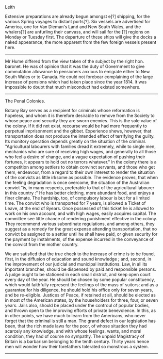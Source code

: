 LeithExtensive preparations are already begun amongst e[?] shipping, for the various Spring voyages to distant ports[?]. Six vessels are advertised for America, one for Van Dieman's Land and New South Wales, and the whalers[?] are unfurling their canvass, and will sail for the [?] regions on Monday or Tuesday first. The departure of these ships will give the docks a naked appearance, the more apparent from the few foreign vessels present here.
                      
---
Mr Hume  differed from the view taken of the subject by the right hon. baronet. He was of opinion that it was the duty of Government to give commutation allowance to pensioners anxious to emigrate either to New South Wales or to Canada. He could not forebear complaining of the large increase of pensions which had taken place since the year 1814. It was impossible to doubt that much misconduct had existed somewhere.
                      
---
The Penal Colonies.Botany Bay serves as a recipient for criminals whose reformation is hopeless, and whom it is therefore desirable to remove from the Society to whose peace and security they are sworn enemies. This is the sole value of the colony. If it did not exist, recourse would be had more frequently to perpetual imprisonment and the gibbet. Experience shews, however, that transportation does not produce the intended effect of terrifying the guilty. Its monitory operation depends greatly on the situation of the criminal. "Agricultural labourers with families dread it extremely, while to single men, mechanics who are sure of receiving high wages, and generally to all those who feel a desire of change, and a vague expectation of pushing their fortunes, it appears to hold out no terrors whatever." In the colony there is a competition among settlers to obtain convinct servants, and those who get them, endeavour, from a regard to their own interest to render the situation of the convicts as little irksome as possible. The evidence proves, that when the feeling degradation is once overcome, the situation of the Australian convict "is, in many respects, preferable to that of the agricultural labourer in this country :" He has better clothing, more abundant food, and enjoys a finer climate. The hardship, too, of compulsory labour is but for a limited time. The convict who is transported for 7 years, is allowed a Ticket of Leave, at the end of 8years. Once possessed of this ticket he is allowed to work on his own account, and with high wages, easily acquires capital. The committee see little chance of rendering punishment effective in the colony. They recommend various subordinate regulations, and among others, they suggest as a remedy for the great expense attending transportation, that no convict be assigned to a settler until he shall have paid, or given security for the payment by instalments, of the expense incurred in the conveyance of the convict from the mother country.We are satisfied that the true check to the increase of crime is to be found, first, in the diffusion of education and sound knowledge ; and, second, in the improvement of our judicial and municipal institutions. Law, in all its important branches, should be dispensed by paid and responsible persons. A judge ought to be stationed in each small district, and keep open court every day of the year. He should be chosen by some popular constituency, which would faithfully represent the feelings of the mass of suitors; and as a guarantee for his diligence, he should hold his office only for seven years, and be re-eligible. Justices of Peace, if retained at all, should be elected as in most of the American states, by the householders for three, four, or seven years. Jails also, should be placed under the controul of popular bodies, and thrown open to the improving efforts of private benevolence. In this, as in other points, we have much to learn from the Americans, who never forget that the criminal is still a man. The grand defect in our legislation has been, that the rich made laws for the poor, of whose situation they had scarcely any knowledge, and with whose feelings, wants, and moral condition, they had of course no sympathy. The unpaid Magistracy of Britain is a barbarism belonging to the tenth century. Thirty years hence men will wonder how their forefathers tolerated so monstrous a system.
                      
---
